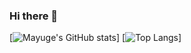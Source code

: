 ### Hi there 👋

<!--
**MayugeStudio/MayugeStudio** is a ✨ _special_ ✨ repository because its `README.md` (this file) appears on your GitHub profile.

Here are some ideas to get you started:

- 🔭 I’m currently working on ...
- 🌱 I’m currently learning ...
- 👯 I’m looking to collaborate on ...
- 🤔 I’m looking for help with ...
- 💬 Ask me about ...
- 📫 How to reach me: ...
- 😄 Pronouns: ...
- ⚡ Fun fact: ...
-->
[![Mayuge's GitHub stats](https://github-readme-stats.vercel.app/api?username=MayugeStudio&count_private=true&theme=radical)]
[![Top Langs](https://github-readme-stats.vercel.app/api/top-langs/?username=MayugeStudio&layout=compact)]

